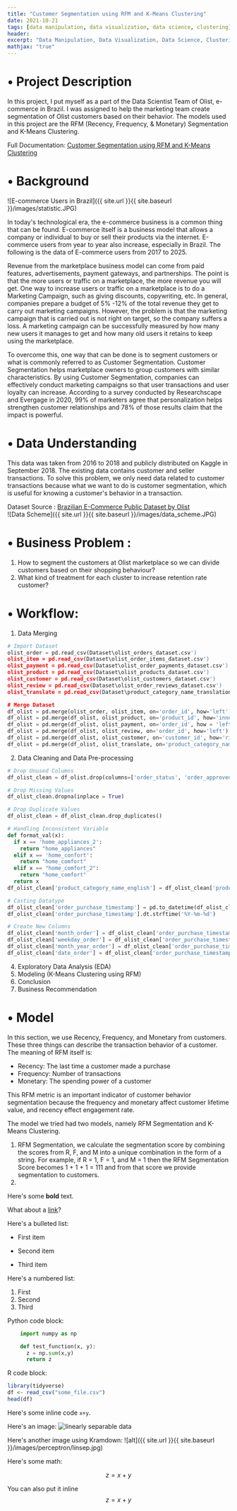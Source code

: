 ```yaml
---
title: "Customer Segmentation using RFM and K-Means Clustering"
date: 2021-10-21
tags: [data manipulation, data visualization, data science, clustering]
header:
excerpt: "Data Manipulation, Data Visualization, Data Science, Clustering"
mathjax: "true"
---
```


# • Project Description 
In this project, I put myself as a part of the Data Scientist Team of Olist, e-commerce in Brazil. I was assigned to help the marketing team create segmentation of Olist customers based on their behavior. The models used in this project are the RFM (Recency, Frequency, & Monetary) Segmentation and K-Means Clustering.   

Full Documentation: [Customer Segmentation using RFM and K-Means Clustering](https://github.com/ariqmuh/Portfolios/tree/main/Customer_Segmentation_using_RFM_and_KMeans_Clustering)   

# • Background 
![E-commerce Users in Brazil]({{ site.url }}{{ site.baseurl }}/images/statistic.JPG)     
    
In today's technological era, the e-commerce business is a common thing that can be found. E-commerce itself is a business model that allows a company or individual to buy or sell their products via the internet. E-commerce users from year to year also increase, especially in Brazil. The following is the data of E-commerce users from 2017 to 2025.  

Revenue from the marketplace business model can come from paid features, advertisements, payment gateways, and partnerships. The point is that the more users or traffic on a marketplace, the more revenue you will get. One way to increase users or traffic on a marketplace is to do a Marketing Campaign, such as giving discounts, copywriting, etc. In general, companies prepare a budget of 5% -12% of the total revenue they get to carry out marketing campaigns. However, the problem is that the marketing campaign that is carried out is not right on target, so the company suffers a loss. A marketing campaign can be successfully measured by how many new users it manages to get and how many old users it retains to keep using the marketplace.  
    
To overcome this, one way that can be done is to segment customers or what is commonly referred to as Customer Segmentation. Customer Segmentation helps marketplace owners to group customers with similar characteristics. By using Customer Segmentation, companies can effectively conduct marketing campaigns so that user transactions and user loyalty can increase. According to a survey conducted by Researchscape and Evergage in 2020, 99% of marketers agree that personalization helps strengthen customer relationships and 78% of those results claim that the impact is powerful.  
    
# • Data Understanding
This data was taken from 2016 to 2018 and publicly distributed on Kaggle in September 2018. The existing data contains customer and seller transactions. To solve this problem, we only need data related to customer transactions because what we want to do is customer segmentation, which is useful for knowing a customer's behavior in a transaction.  

Dataset Source : [Brazilian E-Commerce Public Dataset by Olist](https://www.kaggle.com/olistbr/brazilian-ecommerce)     
![Data Scheme]({{ site.url }}{{ site.baseurl }}/images/data_scheme.JPG)  

# • Business Problem :

1. How to segment the customers at Olist marketplace so we can divide customers based on their shopping behaviour?
2. What kind of treatment for each cluster to increase retention rate customer?

# • Workflow:
1. Data Merging
```python
# Import Dataset
olist_order = pd.read_csv(Dataset\olist_orders_dataset.csv')
olist_item = pd.read_csv(Dataset\olist_order_items_dataset.csv')
olist_payment = pd.read_csv(Dataset\olist_order_payments_dataset.csv')
olist_product = pd.read_csv(Dataset\olist_products_dataset.csv')
olist_customer = pd.read_csv(Dataset\olist_customers_dataset.csv')
olist_review = pd.read_csv(Dataset\olist_order_reviews_dataset.csv')
olist_translate = pd.read_csv(Dataset\product_category_name_translation.csv')

# Merge Dataset
df_olist = pd.merge(olist_order, olist_item, on='order_id', how='left')
df_olist = pd.merge(df_olist, olist_product, on='product_id', how='inner')
df_olist = pd.merge(df_olist, olist_payment, on='order_id', how = 'left')
df_olist = pd.merge(df_olist, olist_review, on='order_id', how='left')
df_olist = pd.merge(df_olist, olist_customer, on='customer_id', how='right')
df_olist = pd.merge(df_olist, olist_translate, on='product_category_name', how='inner')
```

2. Data Cleaning and Data Pre-processing
```python
# Drop Unused Columns
df_olist_clean = df_olist.drop(columns=['order_status', 'order_approved_at', 'order_delivered_customer_date', 'order_delivered_carrier_date','order_delivered_customer_date', 'order_estimated_delivery_date', 'seller_id', 'shipping_limit_date','product_category_name', 'product_name_lenght', 'product_description_lenght', 'product_weight_g', 'product_length_cm', 'product_height_cm', 'product_width_cm', 'payment_installments','review_id', 'review_comment_title', 'review_comment_message', 'review_creation_date', 'review_answer_timestamp', 'customer_id', 'customer_city', 'customer_state', 'product_photos_qty', 'freight_value', 'payment_sequential'])

# Drop Missing Values
df_olist_clean.dropna(inplace = True)

# Drop Duplicate Values
df_olist_clean = df_olist_clean.drop_duplicates()

# Handling Inconsistent Variable
def format_val(x):
  if x == 'home_appliances_2':
    return "home_appliances"
  elif x == 'home_confort':
    return "home_comfort"
  elif x == "home_comfort_2":
    return "home_comfort"
  return x
df_olist_clean['product_category_name_english'] = df_olist_clean['product_category_name_english'].apply(format_val)

# Casting Datatype
df_olist_clean['order_purchase_timestamp'] = pd.to_datetime(df_olist_clean['order_purchase_timestamp'])
df_olist_clean['order_purchase_timestamp'].dt.strftime('%Y-%m-%d')

# Create New Columns
df_olist_clean['month_order'] = df_olist_clean['order_purchase_timestamp'].dt.month_name()
df_olist_clean['weekday_order'] = df_olist_clean['order_purchase_timestamp'].dt.day_name()
df_olist_clean['month_year_order'] = df_olist_clean['order_purchase_timestamp'].dt.to_period('M').astype(str)
df_olist_clean['date_order'] = df_olist_clean['order_purchase_timestamp'].dt.day
```

4. Exploratory Data Analysis (EDA)
5. Modeling (K-Means Clustering using RFM)
6. Conclusion
7. Business Recommendation

# • Model
In this section, we use Recency, Frequency, and Monetary from customers. These three things can describe the transaction behavior of a customer. The meaning of RFM itself is:  

- Recency: The last time a customer made a purchase  
- Frequency: Number of transactions  
- Monetary: The spending power of a customer  

This RFM metric is an important indicator of customer behavior segmentation because the frequency and monetary affect customer lifetime value, and recency effect engagement rate.  

The model we tried had two models, namely RFM Segmentation and K-Means Clustering. 

1. RFM Segmentation, we calculate the segmentation score by combining the scores from R, F, and M into a unique combination in the form of a string. For example, if R = 1, F = 1, and M = 1 then the RFM Segmentation Score becomes 1 + 1 + 1 = 111 and from that score we provide segmentation to customers.
2. 




Here's some **bold** text.

What about a [link](https://github.com/dataoptimal)?

Here's a bulleted list:
* First item
+ Second item
- Third item

Here's a numbered list:
1. First
2. Second
3. Third

Python code block:
```python
    import numpy as np

    def test_function(x, y):
      z = np.sum(x,y)
      return z
```

R code block:
```r
library(tidyverse)
df <- read_csv("some_file.csv")
head(df)
```

Here's some inline code `x+y`.

Here's an image:
<img src="{{ site.url }}{{ site.baseurl }}/images/perceptron/linsep.jpg" alt="linearly separable data">

Here's another image using Kramdown:
![alt]({{ site.url }}{{ site.baseurl }}/images/perceptron/linsep.jpg)

Here's some math:

$$z=x+y$$

You can also put it inline $$z=x+y$$
